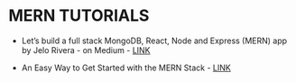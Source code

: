 # MERN TUTORIALS

* Let’s build a full stack MongoDB, React, Node and Express (MERN) app by Jelo Rivera - on Medium - [LINK](https://medium.com/javascript-in-plain-english/full-stack-mongodb-react-node-js-express-js-in-one-simple-app-6cc8ed6de274)

* An Easy Way to Get Started with the MERN Stack - [LINK](https://alligator.io/react/mern-stack-intro/)
